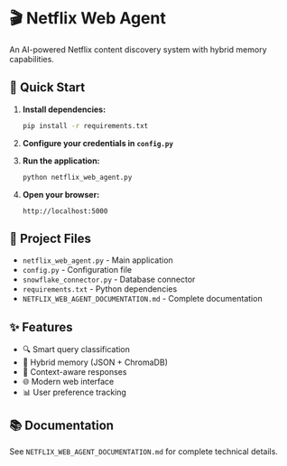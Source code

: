 # 🎬 Netflix Web Agent

An AI-powered Netflix content discovery system with hybrid memory capabilities.

## 🚀 Quick Start

1. **Install dependencies:**
   ```bash
   pip install -r requirements.txt
   ```

2. **Configure your credentials in `config.py`**

3. **Run the application:**
   ```bash
   python netflix_web_agent.py
   ```

4. **Open your browser:**
   ```
   http://localhost:5000
   ```

## 📁 Project Files

- `netflix_web_agent.py` - Main application
- `config.py` - Configuration file
- `snowflake_connector.py` - Database connector
- `requirements.txt` - Python dependencies
- `NETFLIX_WEB_AGENT_DOCUMENTATION.md` - Complete documentation

## ✨ Features

- 🔍 Smart query classification
- 🧠 Hybrid memory (JSON + ChromaDB)
- 🎯 Context-aware responses
- 🌐 Modern web interface
- 📊 User preference tracking

## 📚 Documentation

See `NETFLIX_WEB_AGENT_DOCUMENTATION.md` for complete technical details.
